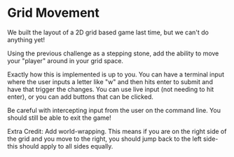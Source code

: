 # Grid Movement

We built the layout of a 2D grid based game last time, but we can't do anything yet!

Using the previous challenge as a stepping stone, add the ability to move your "player" around in your grid space.

Exactly how this is implemented is up to you. You can have a terminal input where the user inputs a letter like "w" and then hits enter to submit and have that trigger the changes. You can use live input (not needing to hit enter), or you can add buttons that can be clicked.

Be careful with intercepting input from the user on the command line. You should still be able to exit the game!

Extra Credit: Add world-wrapping. This means if you are on the right side of the grid and you move to the right, you should jump back to the left side- this should apply to all sides equally.
